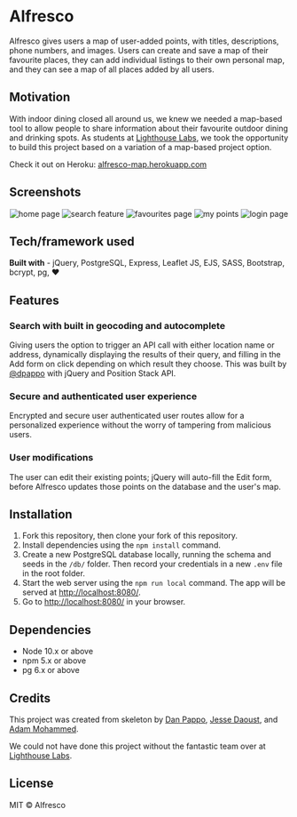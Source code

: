 # Alfresco

Alfresco gives users a map of user-added points, with titles, descriptions, phone numbers, and images. Users can create and save a map of their favourite places, they can add individual listings to their own personal map, and they can see a map of all places added by all users. 

## Motivation

With indoor dining closed all around us, we knew we needed a map-based tool to allow people to share information about their favourite outdoor dining and drinking spots. As students at [Lighthouse Labs](https://www.lighthouselabs.ca/), we took the opportunity to build this project based on a variation of a map-based project option.

Check it out on Heroku: <a href="https://alfresco-map.herokuapp.com/" target="_blank">alfresco-map.herokuapp.com</a>

## Screenshots

<p align="center">
  <img src="/images/home.png" alt="home page" />
  <img src="/images/add.gif" alt="search feature" />
  <img src="/images/fav.png" alt="favourites page" />
  <img src="/images/mine.png" alt="my points" />
  <img src="/images/login.png" alt="login page" />
</p>

## Tech/framework used

**Built with** - jQuery, PostgreSQL, Express, Leaflet JS, EJS, SASS, Bootstrap, bcrypt, pg, ❤️

## Features

### Search with built in geocoding and autocomplete

Giving users the option to trigger an API call with either location name or address, dynamically displaying the results of their query, and filling in the Add form on click depending on which result they choose. This was built by [@dpappo](https://github.com/dpappo) with jQuery and Position Stack API.

### Secure and authenticated user experience

Encrypted and secure user authenticated user routes allow for a personalized experience without the worry of tampering from malicious users.

### User modifications

The user can edit their existing points; jQuery will auto-fill the Edit form, before Alfresco updates those points on the database and the user's map.

## Installation

1. Fork this repository, then clone your fork of this repository.
2. Install dependencies using the `npm install` command.
3. Create a new PostgreSQL database locally, running the schema and seeds in the `/db/` folder. Then record your credentials in a new `.env` file in the root folder.
4. Start the web server using the `npm run local` command. The app will be served at [http://localhost:8080/](http://localhost:8080/).
5. Go to [http://localhost:8080/](http://localhost:8080/) in your browser.

## Dependencies

- Node 10.x or above
- npm 5.x or above
- pg 6.x or above

## Credits

This project was created from skeleton by [Dan Pappo](https://github.com/dpappo), [Jesse Daoust](https://github.com/jessedxi), and [Adam Mohammed](https://github.com/adamm13). 

We could not have done this project without the fantastic team over at [Lighthouse Labs](https://www.lighthouselabs.ca/). 

## License

MIT © Alfresco